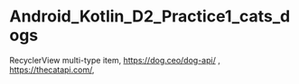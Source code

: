# Android_Kotlin_D2_Practice1_cats_dogs
RecyclerView multi-type item, https://dog.ceo/dog-api/ , https://thecatapi.com/,
